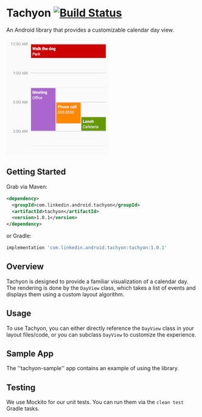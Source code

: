Tachyon [![Build Status](https://travis-ci.com/linkedin/Tachyon.svg?branch=master)](https://travis-ci.com/linkedin/Tachyon)
========

An Android library that provides a customizable calendar day view.

![Alt text](screenshot.png "Tachyon Sample")

Getting Started
---------------

Grab via Maven:
```xml
<dependency>
  <groupId>com.linkedin.android.tachyon</groupId>
  <artifactId>tachyon</artifactId>
  <version>1.0.1</version>
</dependency>
```
or Gradle:
```groovy
implementation 'com.linkedin.android.tachyon:tachyon:1.0.1'
```

Overview
--------

Tachyon is designed to provide a familiar visualization of a calendar day. The rendering is done by the `DayView` class, which takes a list of events and displays them using a custom layout algorithm.

Usage
-----

To use Tachyon, you can either directly reference the `DayView` class in your layout files/code, or you can subclass `DayView` to customize the experience.

Sample App
----------

The ''tachyon-sample'' app contains an example of using the library.

Testing
-------

We use Mockito for our unit tests. You can run them via the `clean test` Gradle tasks.
